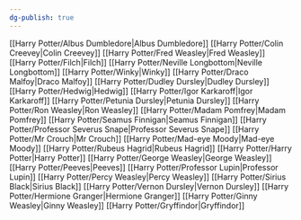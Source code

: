 ```yaml
---
dg-publish: true
---
```

[[Harry Potter/Albus Dumbledore\|Albus Dumbledore]]
[[Harry Potter/Colin Creevey\|Colin Creevey]]
[[Harry Potter/Fred Weasley\|Fred Weasley]]
[[Harry Potter/Filch\|Filch]]
[[Harry Potter/Neville Longbottom\|Neville Longbottom]]
[[Harry Potter/Winky\|Winky]]
[[Harry Potter/Draco Malfoy\|Draco Malfoy]]
[[Harry Potter/Dudley Dursley\|Dudley Dursley]]
[[Harry Potter/Hedwig\|Hedwig]]
[[Harry Potter/Igor Karkaroff\|Igor Karkaroff]]
[[Harry Potter/Petunia Dursley\|Petunia Dursley]]
[[Harry Potter/Ron Weasley\|Ron Weasley]]
[[Harry Potter/Madam Pomfrey\|Madam Pomfrey]]
[[Harry Potter/Seamus Finnigan\|Seamus Finnigan]]
[[Harry Potter/Professor Severus Snape\|Professor Severus Snape]]
[[Harry Potter/Mr Crouch\|Mr Crouch]]
[[Harry Potter/Mad-eye Moody\|Mad-eye Moody]]
[[Harry Potter/Rubeus Hagrid\|Rubeus Hagrid]]
[[Harry Potter/Harry Potter\|Harry Potter]]
[[Harry Potter/George Weasley\|George Weasley]]
[[Harry Potter/Peeves\|Peeves]]
[[Harry Potter/Professor Lupin\|Professor Lupin]]
[[Harry Potter/Percy Weasley\|Percy Weasley]]
[[Harry Potter/Sirius Black\|Sirius Black]]
[[Harry Potter/Vernon Dursley\|Vernon Dursley]]
[[Harry Potter/Hermione Granger\|Hermione Granger]]
[[Harry Potter/Ginny Weasley\|Ginny Weasley]]
[[Harry Potter/Gryffindor\|Gryffindor]]
